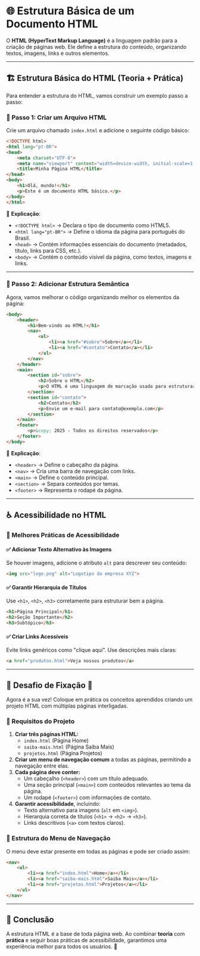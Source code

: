 # 🌐 Estrutura Básica de um Documento HTML

O **HTML (HyperText Markup Language)** é a linguagem padrão para a criação de páginas web. Ele define a estrutura do conteúdo, organizando textos, imagens, links e outros elementos.

---

## 🏗️ Estrutura Básica do HTML (Teoria + Prática)

Para entender a estrutura do HTML, vamos construir um exemplo passo a passo:

### 🔹 Passo 1: Criar um Arquivo HTML

Crie um arquivo chamado `index.html` e adicione o seguinte código básico:

```html
<!DOCTYPE html>
<html lang="pt-BR">
<head>
    <meta charset="UTF-8">
    <meta name="viewport" content="width=device-width, initial-scale=1.0">
    <title>Minha Página HTML</title>
</head>
<body>
    <h1>Olá, mundo!</h1>
    <p>Este é um documento HTML básico.</p>
</body>
</html>
```

📌 **Explicação**:

- `<!DOCTYPE html>` → Declara o tipo de documento como HTML5.
- `<html lang="pt-BR">` → Define o idioma da página para português do Brasil.
- `<head>` → Contém informações essenciais do documento (metadados, título, links para CSS, etc.).
- `<body>` → Contém o conteúdo visível da página, como textos, imagens e links.

---

### 🔹 Passo 2: Adicionar Estrutura Semântica

Agora, vamos melhorar o código organizando melhor os elementos da página:

```html
<body>
    <header>
        <h1>Bem-vindo ao HTML!</h1>
        <nav>
            <ul>
                <li><a href="#sobre">Sobre</a></li>
                <li><a href="#contato">Contato</a></li>
            </ul>
        </nav>
    </header>
    <main>
        <section id="sobre">
            <h2>Sobre o HTML</h2>
            <p>O HTML é uma linguagem de marcação usada para estruturar páginas web.</p>
        </section>
        <section id="contato">
            <h2>Contato</h2>
            <p>Envie um e-mail para contato@exemplo.com</p>
        </section>
    </main>
    <footer>
        <p>&copy; 2025 - Todos os direitos reservados</p>
    </footer>
</body>
```

📌 **Explicação**:

- `<header>` → Define o cabeçalho da página.
- `<nav>` → Cria uma barra de navegação com links.
- `<main>` → Define o conteúdo principal.
- `<section>` → Separa conteúdos por temas.
- `<footer>` → Representa o rodapé da página.

---

## ♿ Acessibilidade no HTML

### 🔹 Melhores Práticas de Acessibilidade

#### ✅ Adicionar Texto Alternativo às Imagens

Se houver imagens, adicione o atributo `alt` para descrever seu conteúdo:

```html
<img src="logo.png" alt="Logotipo da empresa XYZ">
```

#### ✅ Garantir Hierarquia de Títulos

Use `<h1>`, `<h2>`, `<h3>` corretamente para estruturar bem a página.

```html
<h1>Página Principal</h1>
<h2>Seção Importante</h2>
<h3>Subtópico</h3>
```

#### ✅ Criar Links Acessíveis

Evite links genéricos como "clique aqui". Use descrições mais claras:

```html
<a href="produtos.html">Veja nossos produtos</a>
```

---

## 🎯 Desafio de Fixação 🚀

Agora é a sua vez! Coloque em prática os conceitos aprendidos criando um projeto HTML com múltiplas páginas interligadas.

### 🔹 Requisitos do Projeto

1. **Criar três páginas HTML:**
   - `index.html` (Página Home)
   - `saiba-mais.html` (Página Saiba Mais)
   - `projetos.html` (Página Projetos)
2. **Criar um menu de navegação comum** a todas as páginas, permitindo a navegação entre elas.
3. **Cada página deve conter:**
   - Um cabeçalho (`<header>`) com um título adequado.
   - Uma seção principal (`<main>`) com conteúdos relevantes ao tema da página.
   - Um rodapé (`<footer>`) com informações de contato.
4. **Garantir acessibilidade**, incluindo:
   - Texto alternativo para imagens (`alt` em `<img>`).
   - Hierarquia correta de títulos (`<h1>` → `<h2>` → `<h3>`).
   - Links descritivos (`<a>` com textos claros).

### 🔹 Estrutura do Menu de Navegação

O menu deve estar presente em todas as páginas e pode ser criado assim:

```html
<nav>
    <ul>
        <li><a href="index.html">Home</a></li>
        <li><a href="saiba-mais.html">Saiba Mais</a></li>
        <li><a href="projetos.html">Projetos</a></li>
    </ul>
</nav>
```

---

## 🎯 Conclusão

A estrutura HTML é a base de toda página web. Ao combinar **teoria** com **prática** e seguir boas práticas de acessibilidade, garantimos uma experiência melhor para todos os usuários. 🚀
